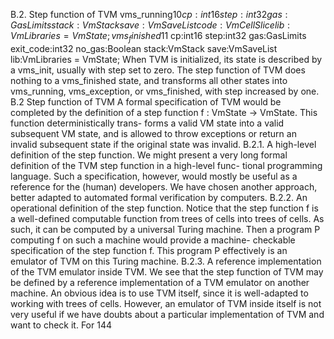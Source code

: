 B.2. Step function of TVM
vms_running$10 cp:int16 step:int32 gas:GasLimits stack:VmStack
save:VmSaveList code:VmCellSlice lib:VmLibraries
= VmState;
vms_finished$11 cp:int16 step:int32 gas:GasLimits
exit_code:int32 no_gas:Boolean stack:VmStack
save:VmSaveList lib:VmLibraries = VmState;
When TVM is initialized, its state is described by a vms_init, usually with
step set to zero. The step function of TVM does nothing to a vms_finished
state, and transforms all other states into vms_running, vms_exception, or
vms_finished, with step increased by one.
B.2 Step function of TVM
A formal specification of TVM would be completed by the definition of a step
function f : VmState → VmState. This function deterministically trans-
forms a valid VM state into a valid subsequent VM state, and is allowed to
throw exceptions or return an invalid subsequent state if the original state
was invalid.
B.2.1. A high-level definition of the step function. We might present
a very long formal definition of the TVM step function in a high-level func-
tional programming language. Such a specification, however, would mostly
be useful as a reference for the (human) developers. We have chosen another
approach, better adapted to automated formal verification by computers.
B.2.2. An operational definition of the step function. Notice that the
step function f is a well-defined computable function from trees of cells into
trees of cells. As such, it can be computed by a universal Turing machine.
Then a program P computing f on such a machine would provide a machine-
checkable specification of the step function f. This program P effectively is
an emulator of TVM on this Turing machine.
B.2.3. A reference implementation of the TVM emulator inside
TVM. We see that the step function of TVM may be defined by a reference
implementation of a TVM emulator on another machine. An obvious idea
is to use TVM itself, since it is well-adapted to working with trees of cells.
However, an emulator of TVM inside itself is not very useful if we have
doubts about a particular implementation of TVM and want to check it. For
144

